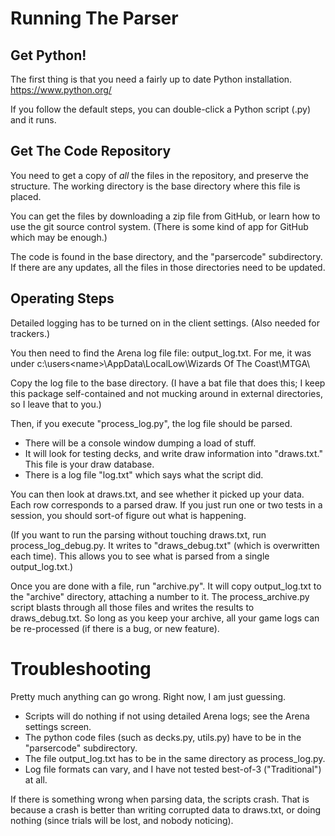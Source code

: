 # Running The Parser

## Get Python!

The first thing is that you need a fairly up to date Python installation. https://www.python.org/

If you follow the default steps, you can double-click a Python script (.py) and it runs.

## Get The Code Repository

You need to get a copy of *all* the files in the repository, and preserve the structure. The
working directory is the base directory where this file is placed.

You can get the files by downloading a zip file from GitHub, or learn how to use the git
source control system. (There is some kind of app for GitHub which may be enough.)

The code is found in the base directory, and the "parsercode" subdirectory. If there are any
updates, all the files in those directories need to be updated.

## Operating Steps

Detailed logging has to be turned on in the client settings. (Also needed for trackers.)

You then need to find the Arena log file file: output_log.txt. For me, it was under
c:\users\<name>\AppData\LocalLow\Wizards Of The Coast\MTGA\

Copy the log file to the base directory. (I have a bat file that does this; I keep this
package self-contained and not mucking around in external directories, so I leave that to 
you.)

Then, if you execute "process_log.py", the log file should be parsed.

- There will be a console window dumping a load of stuff.
- It will look for testing decks, and write draw information into "draws.txt." This file
is your draw database. 
- There is a log file "log.txt" which says what the script did.

You can then look at draws.txt, and see whether it picked up your data. Each row corresponds 
to a parsed draw. If you just run one or two tests in a session, you should sort-of figure
out what is happening.

(If you want to run the parsing without touching draws.txt, run process_log_debug.py. It 
writes to "draws_debug.txt" (which is overwritten each time). This allows you to see what is
parsed from a single output_log.txt.)

Once you are done with a file, run "archive.py". It will copy output_log.txt to the "archive"
directory, attaching a number to it. The process_archive.py script blasts through all those
files and writes the results to draws_debug.txt. So long as you keep your archive, all your game
logs can be re-processed (if there is a bug, or new feature).

# Troubleshooting

Pretty much anything can go wrong. Right now, I am just guessing.

- Scripts will do nothing if not using detailed Arena logs; see the Arena settings screen. 
- The python code files (such as decks.py, utils.py) have to be in the "parsercode" 
subdirectory.
- The file output_log.txt has to be in the same directory as process_log.py.
- Log file formats can vary, and I have not tested best-of-3 ("Traditional") at all.


If there is something wrong when parsing data, the scripts crash. That is because a crash
is better than writing corrupted data to draws.txt, or doing nothing (since trials will 
be lost, and nobody noticing).
